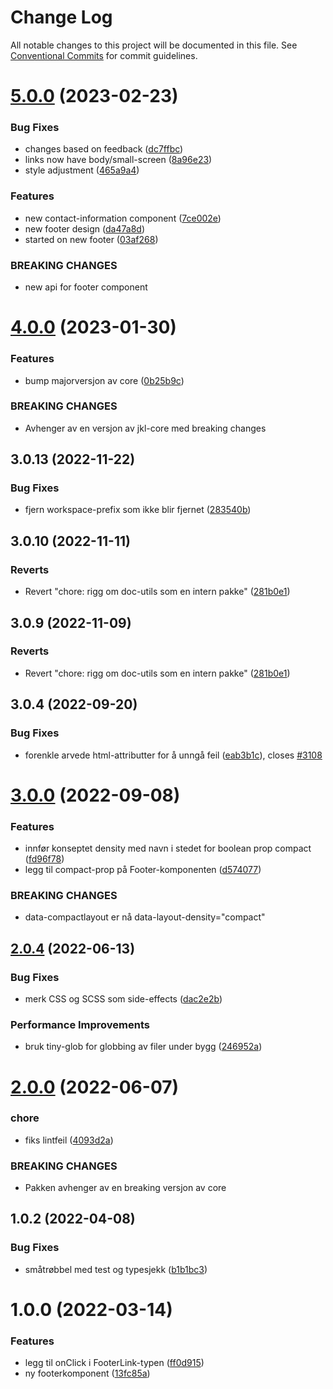 # Change Log

All notable changes to this project will be documented in this file.
See [Conventional Commits](https://conventionalcommits.org) for commit guidelines.

# [5.0.0](https://github.com/fremtind/jokul/compare/@fremtind/jkl-footer-react@4.0.5...@fremtind/jkl-footer-react@5.0.0) (2023-02-23)

### Bug Fixes

-   changes based on feedback ([dc7ffbc](https://github.com/fremtind/jokul/commit/dc7ffbcb709efd90cb9287c465c963ecd166cfc7))
-   links now have body/small-screen ([8a96e23](https://github.com/fremtind/jokul/commit/8a96e2355a5818703a2f9b4ba4bdd7e443da4e83))
-   style adjustment ([465a9a4](https://github.com/fremtind/jokul/commit/465a9a4d812ab10eb4025b8dcf8572fe7b0eeb0c))

### Features

-   new contact-information component ([7ce002e](https://github.com/fremtind/jokul/commit/7ce002e7c0506a4b2eea6c21a98ab39e02a568b4))
-   new footer design ([da47a8d](https://github.com/fremtind/jokul/commit/da47a8dc48ea0b3417cd38501ecdeb4167751932))
-   started on new footer ([03af268](https://github.com/fremtind/jokul/commit/03af268ae3c51ca3f1bcd5d14bf7c4de00653ea8))

### BREAKING CHANGES

-   new api for footer component

# [4.0.0](https://github.com/fremtind/jokul/compare/@fremtind/jkl-footer-react@3.0.27...@fremtind/jkl-footer-react@4.0.0) (2023-01-30)

### Features

-   bump majorversjon av core ([0b25b9c](https://github.com/fremtind/jokul/commit/0b25b9ccb4d35214037e45158264fab2da196a5f))

### BREAKING CHANGES

-   Avhenger av en versjon av jkl-core med breaking changes

## 3.0.13 (2022-11-22)

### Bug Fixes

-   fjern workspace-prefix som ikke blir fjernet ([283540b](https://github.com/fremtind/jokul/commit/283540b45f1fe557168eede3ca3637077a10a15b))

## 3.0.10 (2022-11-11)

### Reverts

-   Revert "chore: rigg om doc-utils som en intern pakke" ([281b0e1](https://github.com/fremtind/jokul/commit/281b0e1d7f0c6b077da45c7dd9f98a6fb218675a))

## 3.0.9 (2022-11-09)

### Reverts

-   Revert "chore: rigg om doc-utils som en intern pakke" ([281b0e1](https://github.com/fremtind/jokul/commit/281b0e1d7f0c6b077da45c7dd9f98a6fb218675a))

## 3.0.4 (2022-09-20)

### Bug Fixes

-   forenkle arvede html-attributter for å unngå feil ([eab3b1c](https://github.com/fremtind/jokul/commit/eab3b1ca687a2d1d959cd79ff082c57675db1929)), closes [#3108](https://github.com/fremtind/jokul/issues/3108)

# [3.0.0](https://github.com/fremtind/jokul/compare/@fremtind/jkl-footer-react@2.0.21...@fremtind/jkl-footer-react@3.0.0) (2022-09-08)

### Features

-   innfør konseptet density med navn i stedet for boolean prop compact ([fd96f78](https://github.com/fremtind/jokul/commit/fd96f78685ef9e3979dd43625491e868efbc3068))
-   legg til compact-prop på Footer-komponenten ([d574077](https://github.com/fremtind/jokul/commit/d574077dfeb823cc953b32880f719aefa39a2ce0))

### BREAKING CHANGES

-   data-compactlayout er nå data-layout-density="compact"

## [2.0.4](https://github.com/fremtind/jokul/compare/@fremtind/jkl-footer-react@2.0.3...@fremtind/jkl-footer-react@2.0.4) (2022-06-13)

### Bug Fixes

-   merk CSS og SCSS som side-effects ([dac2e2b](https://github.com/fremtind/jokul/commit/dac2e2b5f4d1b31485821bf6ad8ec4c7c2769cca))

### Performance Improvements

-   bruk tiny-glob for globbing av filer under bygg ([246952a](https://github.com/fremtind/jokul/commit/246952ae75afe20bcf0d007a0a068b76b114f9a6))

# [2.0.0](https://github.com/fremtind/jokul/compare/@fremtind/jkl-footer-react@1.0.9...@fremtind/jkl-footer-react@2.0.0) (2022-06-07)

### chore

-   fiks lintfeil ([4093d2a](https://github.com/fremtind/jokul/commit/4093d2a2ae7bbe0d30de882b9f5d144e8e77cede))

### BREAKING CHANGES

-   Pakken avhenger av en breaking versjon av core

## 1.0.2 (2022-04-08)

### Bug Fixes

-   småtrøbbel med test og typesjekk ([b1b1bc3](https://github.com/fremtind/jokul/commit/b1b1bc3eeb0fade11f8c19d9c1d6170ad808ef6d))

# 1.0.0 (2022-03-14)

### Features

-   legg til onClick i FooterLink-typen ([ff0d915](https://github.com/fremtind/jokul/commit/ff0d91529c9d42b9e2c651e833cf62e1a464dedd))
-   ny footerkomponent ([13fc85a](https://github.com/fremtind/jokul/commit/13fc85ae2969f42c3197a03410fb6cdaaa70c624))
